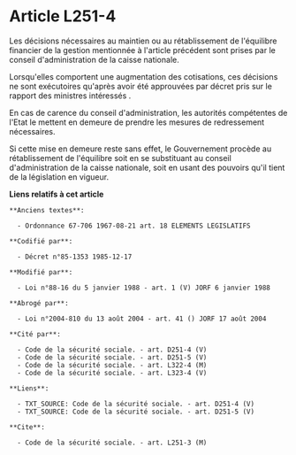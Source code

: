 # Article L251-4

Les décisions nécessaires au maintien ou au rétablissement de l'équilibre financier de la gestion mentionnée à l'article
précédent sont prises par le conseil d'administration de la caisse nationale. 

Lorsqu'elles comportent une augmentation des cotisations, ces décisions ne sont exécutoires qu'après avoir été approuvées par
décret pris sur le rapport des ministres intéressés     . 

En cas de carence du conseil d'administration, les autorités compétentes de l'Etat le mettent en demeure de prendre les
mesures de redressement nécessaires. 

Si cette mise en demeure reste sans effet, le Gouvernement procède au rétablissement de l'équilibre soit en se substituant au
conseil d'administration de la caisse nationale, soit en usant des pouvoirs qu'il tient de la législation en vigueur.

**Liens relatifs à cet article**

	**Anciens textes**:

	  - Ordonnance 67-706 1967-08-21 art. 18 ELEMENTS LEGISLATIFS

	**Codifié par**:

	  - Décret n°85-1353 1985-12-17

	**Modifié par**:

	  - Loi n°88-16 du 5 janvier 1988 - art. 1 (V) JORF 6 janvier 1988

	**Abrogé par**:

	  - Loi n°2004-810 du 13 août 2004 - art. 41 () JORF 17 août 2004

	**Cité par**:

	  - Code de la sécurité sociale. - art. D251-4 (V)
	  - Code de la sécurité sociale. - art. D251-5 (V)
	  - Code de la sécurité sociale. - art. L322-4 (M)
	  - Code de la sécurité sociale. - art. L323-4 (V)

	**Liens**:

	  - TXT_SOURCE: Code de la sécurité sociale. - art. D251-4 (V)
	  - TXT_SOURCE: Code de la sécurité sociale. - art. D251-5 (V)

	**Cite**:

	  - Code de la sécurité sociale. - art. L251-3 (M)
